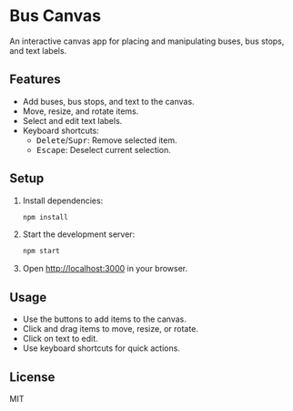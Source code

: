 # Bus Canvas

An interactive canvas app for placing and manipulating buses, bus stops, and text labels.

## Features

- Add buses, bus stops, and text to the canvas.
- Move, resize, and rotate items.
- Select and edit text labels.
- Keyboard shortcuts:
  - <kbd>Delete</kbd>/<kbd>Supr</kbd>: Remove selected item.
  - <kbd>Escape</kbd>: Deselect current selection.

## Setup

1. Install dependencies:

   ```bash
   npm install
   ```

2. Start the development server:

   ```bash
   npm start
   ```

3. Open [http://localhost:3000](http://localhost:3000) in your browser.

## Usage

- Use the buttons to add items to the canvas.
- Click and drag items to move, resize, or rotate.
- Click on text to edit.
- Use keyboard shortcuts for quick actions.

## License

MIT

